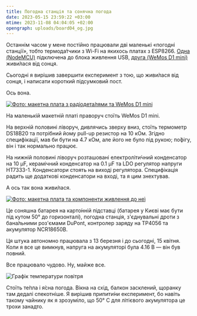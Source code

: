 ```yaml
---
title: Погодна станція та сонячна погода
date: 2023-05-15 23:59:22 +03:00
mtime: 2023-11-08 04:04:05 +02:00
opengraph: uploads/board04_og.jpg
---
```


Останнім часом у мене постійно працювали дві маленькі «погодні станції», тобто термода́тчики з Wi-Fi на якихось платах з ESP8266. [Одна (NodeMCU)][1] підключена до блока живлення USB, [друга (WeMos&nbsp;D1&nbsp;mini)][2] живи́лася від сонця.

Сьогодні я вирішив завершити експеримент з тою, що живи́лася від сонця, і написати короткий підсумковий пост.

Ось вона.

<p markdown=0>
  <a href="/uploads/board04.webp" >
    <picture>
      <source srcset="/uploads/board04.webp" type="image/webp">
      <img src="/uploads/board04_small.jpg" alt="Фото: макетна плата з радіодета́лями та WeMos D1 mini">
    </picture>
  </a>
</p>

На маленькій макетній платі праворуч стоїть WeMos&nbsp;D1&nbsp;mini.

На верхній половині ліворуч, дивлячись зверху вниз, стоїть термометр DS18B20 та потрібний йому pull-up резистор на 10&nbsp;кОм. Згідно специфікації, мав би бути на 4.7&nbsp;кОм, але його не було під рукою; по́фігу, він і так нормально працює.

На нижній половині ліворуч розташовані електроліти́чний конденсатор на 10&nbsp;µF, керамічний конденсатор на 0.1&nbsp;µF та LDO регулятор напруги HT7333-1. Конденсатори стоять на виході регулятора. Специфікація радить ще додаткові конденсатори на вході, та я цим знехтував.

А ось так вона живи́лася.

<p markdown=0>
  <a href="/uploads/board04_power.webp" >
    <picture>
      <source srcset="/uploads/board04_power.webp" type="image/webp">
      <img src="/uploads/board04_power_small.jpg" alt="Фото: макетна плата та компоненти живлення до неї">
    </picture>
  </a>
</p>

Це соняшна батарея на карто́нній підставці (батарея у Києві має бути під кутом 50° до горизонталі), погодна станція, з'єднувальні дроти з бана́льними роз'ємами DuPont, контролер заряду на TP4056 та акумулятор NCR18650B.

Ця штука автономно працювала з 13 березня і до сьогодні, 15 квітня. Коли я все це вимкнув, напруга на акумуляторі була 4.16&nbsp;В — він був повний.

Все працювало чудово. Ну, майже все.

![Графік температури повітря](/uploads/sunny_weather.png)

Стоїть те́пла і я́сна погода. Вікна на схід, балкон засклений, щоранку там дедалі спекотніше. Я вирішив припити́ни експеримент, бо навіть такому чайнику як я зрозуміло, що 50°&nbsp;C для літієвого акумулятора це трохи занадто.

[1]: /2022/12/11/weather-station-2.html
[2]: /2023/01/08/next-weather-station.html
